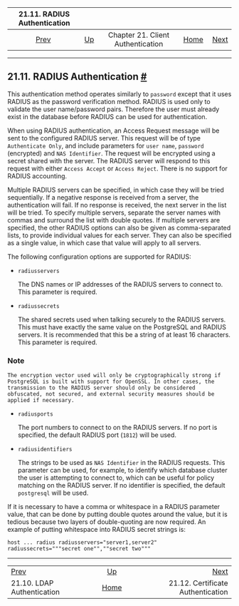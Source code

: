 <!--?xml version="1.0" encoding="UTF-8" standalone="no"?-->

|             21.11. RADIUS Authentication             |                                                                      |                                   |                                                       |                                                             |
| :--------------------------------------------------: | :------------------------------------------------------------------- | :-------------------------------: | ----------------------------------------------------: | ----------------------------------------------------------: |
| [Prev](auth-ldap.html "21.10. LDAP Authentication")  | [Up](client-authentication.html "Chapter 21. Client Authentication") | Chapter 21. Client Authentication | [Home](index.html "PostgreSQL 17devel Documentation") |  [Next](auth-cert.html "21.12. Certificate Authentication") |

***

## 21.11. RADIUS Authentication [#](#AUTH-RADIUS)

This authentication method operates similarly to `password` except that it uses RADIUS as the password verification method. RADIUS is used only to validate the user name/password pairs. Therefore the user must already exist in the database before RADIUS can be used for authentication.

When using RADIUS authentication, an Access Request message will be sent to the configured RADIUS server. This request will be of type `Authenticate Only`, and include parameters for `user name`, `password` (encrypted) and `NAS Identifier`. The request will be encrypted using a secret shared with the server. The RADIUS server will respond to this request with either `Access Accept` or `Access Reject`. There is no support for RADIUS accounting.

Multiple RADIUS servers can be specified, in which case they will be tried sequentially. If a negative response is received from a server, the authentication will fail. If no response is received, the next server in the list will be tried. To specify multiple servers, separate the server names with commas and surround the list with double quotes. If multiple servers are specified, the other RADIUS options can also be given as comma-separated lists, to provide individual values for each server. They can also be specified as a single value, in which case that value will apply to all servers.

The following configuration options are supported for RADIUS:

* `radiusservers`

    The DNS names or IP addresses of the RADIUS servers to connect to. This parameter is required.

* `radiussecrets`

    The shared secrets used when talking securely to the RADIUS servers. This must have exactly the same value on the PostgreSQL and RADIUS servers. It is recommended that this be a string of at least 16 characters. This parameter is required.

### Note

    The encryption vector used will only be cryptographically strong if PostgreSQL is built with support for OpenSSL. In other cases, the transmission to the RADIUS server should only be considered obfuscated, not secured, and external security measures should be applied if necessary.

* `radiusports`

    The port numbers to connect to on the RADIUS servers. If no port is specified, the default RADIUS port (`1812`) will be used.

* `radiusidentifiers`

    The strings to be used as `NAS Identifier` in the RADIUS requests. This parameter can be used, for example, to identify which database cluster the user is attempting to connect to, which can be useful for policy matching on the RADIUS server. If no identifier is specified, the default `postgresql` will be used.

If it is necessary to have a comma or whitespace in a RADIUS parameter value, that can be done by putting double quotes around the value, but it is tedious because two layers of double-quoting are now required. An example of putting whitespace into RADIUS secret strings is:

    host ... radius radiusservers="server1,server2" radiussecrets="""secret one"",""secret two"""

***

|                                                      |                                                                      |                                                             |
| :--------------------------------------------------- | :------------------------------------------------------------------: | ----------------------------------------------------------: |
| [Prev](auth-ldap.html "21.10. LDAP Authentication")  | [Up](client-authentication.html "Chapter 21. Client Authentication") |  [Next](auth-cert.html "21.12. Certificate Authentication") |
| 21.10. LDAP Authentication                           |         [Home](index.html "PostgreSQL 17devel Documentation")        |                           21.12. Certificate Authentication |
